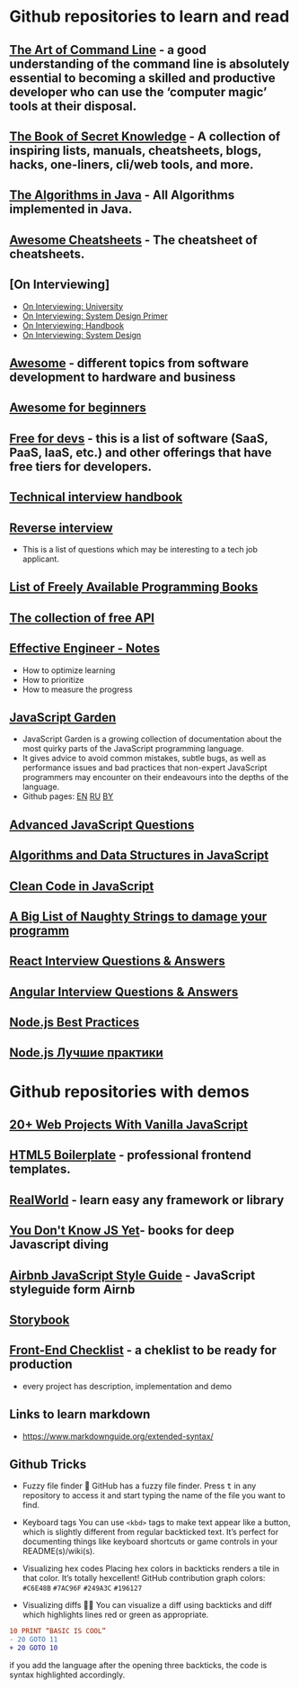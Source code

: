 # Github repositories to learn and read

## [The Art of Command Line](https://github.com/jlevy/the-art-of-command-line) - a good understanding of the command line is absolutely essential to becoming a skilled and productive developer who can use the ‘computer magic’ tools at their disposal.

## [The Book of Secret Knowledge](https://github.com/trimstray/the-book-of-secret-knowledge) - A collection of inspiring lists, manuals, cheatsheets, blogs, hacks, one-liners, cli/web tools, and more.

## [The Algorithms in Java](https://github.com/TheAlgorithms/Java) - All Algorithms implemented in Java.

## [Awesome Cheatsheets](https://github.com/LeCoupa/awesome-cheatsheets) - The cheatsheet of cheatsheets.

## [On Interviewing]
   * [On Interviewing: University](https://github.com/jwasham/coding-interview-university)
   * [On Interviewing: System Design Primer](https://github.com/donnemartin/system-design-primer)
   * [On Interviewing: Handbook](https://github.com/yangshun/tech-interview-handbook)
   * [On Interviewing: System Design](https://github.com/checkcheckzz/system-design-interview)

## [Awesome](https://github.com/sindresorhus/awesome) - different topics from software development to hardware and business

## [Awesome for beginners](https://github.com/MunGell/awesome-for-beginners)

## [Free for devs](https://github.com/ripienaar/free-for-dev) - this is a list of software (SaaS, PaaS, IaaS, etc.) and other offerings that have free tiers for developers.

## [Technical interview handbook](https://github.com/yangshun/tech-interview-handbook)

## [Reverse interview](https://github.com/viraptor/reverse-interview)

- This is a list of questions which may be interesting to a tech job applicant.

## [List of Freely Available Programming Books](https://github.com/EbookFoundation/free-programming-books)

## [The collection of free API](https://github.com/public-apis/public-apis)

## [Effective Engineer - Notes](https://gist.github.com/rondy/af1dee1d28c02e9a225ae55da2674a6f)

- How to optimize learning
- How to prioritize
- How to measure the progress

## [JavaScript Garden](https://github.com/BonsaiDen/JavaScript-Garden)

- JavaScript Garden is a growing collection of documentation about the most quirky parts of the JavaScript programming language.
- It gives advice to avoid common mistakes, subtle bugs, as well as performance issues and bad practices
  that non-expert JavaScript programmers may encounter on their endeavours into the depths of the language.
- Github pages:
  [EN](https://bonsaiden.github.io/JavaScript-Garden/)
  [RU](https://bonsaiden.github.io/JavaScript-Garden/ru/)
  [BY](https://bonsaiden.github.io/JavaScript-Garden/by/)

## [Advanced JavaScript Questions](https://github.com/lydiahallie/javascript-questions)

## [Algorithms and Data Structures in JavaScript](https://github.com/trekhleb/javascript-algorithms)

## [Clean Code in JavaScript](https://github.com/ryanmcdermott/clean-code-javascript)

## [A Big List of Naughty Strings to damage your programm](https://github.com/minimaxir/big-list-of-naughty-strings)

## [React Interview Questions & Answers](https://github.com/sudheerj/reactjs-interview-questions)

## [Angular Interview Questions & Answers](https://github.com/sudheerj/angular-interview-questions)

## [Node.js Best Practices](https://github.com/goldbergyoni/nodebestpractices/blob/master/README.md)
## [Node.js Лучшие практики](https://github.com/goldbergyoni/nodebestpractices/blob/master/README.russian.md)

# Github repositories with demos

## [20+ Web Projects With Vanilla JavaScript](https://github.com/bradtraversy/vanillawebprojects)

## [HTML5 Boilerplate](https://github.com/h5bp/html5-boilerplate) - professional frontend templates.

## [RealWorld](https://github.com/gothinkster/realworld) - learn easy any framework or library

## [You Don't Know JS Yet](https://github.com/getify/You-Dont-Know-JS)- books for deep Javascript diving

## [Airbnb JavaScript Style Guide](https://github.com/airbnb/javascript) - JavaScript styleguide form Airnb

## [Storybook](https://github.com/storybookjs/storybook)

## [Front-End Checklist](https://github.com/thedaviddias/Front-End-Checklist) - a cheklist to be ready for production

- every project has description, implementation and demo

## Links to learn markdown

- https://www.markdownguide.org/extended-syntax/

## Github Tricks
* Fuzzy file finder 🔎
GitHub has a fuzzy file finder. 
Press <kbd>t</kbd> in any repository to access it and start typing the name of the file you want to find. 

* Keyboard tags
You can use `<kbd>` tags to make text appear like a button, which is slightly different from regular backticked text. 
It’s perfect for documenting things like keyboard shortcuts or game controls in your README(s)/wiki(s).
  
* Visualizing hex codes
Placing hex colors in backticks renders a tile in that color. It’s totally hexcellent!
GitHub contribution graph colors: `#C6E48B` `#7AC96F` `#249A3C` `#196127`

* Visualizing diffs 🧡💚
You can visualize a diff using backticks and diff which highlights lines red or green as appropriate.

```diff
10 PRINT “BASIC IS COOL”
- 20 GOTO 11
+ 20 GOTO 10
```  

if you add the language after the opening three backticks, the code is syntax highlighted accordingly.

